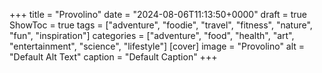 +++
title = "Provolino"
date = "2024-08-06T11:13:50+0000"
draft = true
ShowToc = true
tags = ["adventure", "foodie", "travel", "fitness", "nature", "fun", "inspiration"]
categories = ["adventure", "food", "health", "art", "entertainment", "science", "lifestyle"]
[cover]
    image = "Provolino"
    alt = "Default Alt Text"
    caption = "Default Caption"
+++
